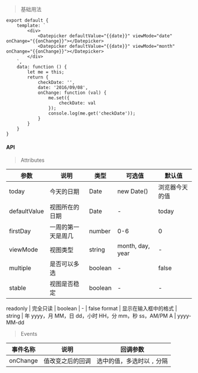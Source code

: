 > 基础用法

    export default {
        template: `
            <div>
                <Datepicker defaultValue="{{date}}" viewMode="date" onChange="{{onChange}}"></Datepicker>
                <Datepicker defaultValue="{{date}}" viewMode="month" onChange="{{onChange}}"></Datepicker>
            </div>
        `,
        data: function () {
            let me = this;
            return {
                checkDate: '',
                date: '2016/09/08',
                onChange: function (val) {
                    me.set({
                        checkDate: val
                    });
                    console.log(me.get('checkDate'));
                }
            }
        }
    }


#### API

> Attributes

参数 | 说明 | 类型 | 可选值 | 默认值
---|---|---|---|---
today | 今天的日期 | Date | new Date() | 浏览器今天的值
defaultValue | 视图所在的日期 | Date | - | today
firstDay | 一周的第一天是周几 | number | 0-6 | 0
viewMode | 视图类型 | string | month, day, year | -
multiple | 是否可以多选 | boolean | - | false
stable | 视图是否稳定 | boolean | - | -

readonly | 完全只读 | boolean | - | false
format | 显示在输入框中的格式 | string | 年 yyyy，月 MM，日 dd，小时 HH，分 mm，秒 ss，AM/PM A | yyyy-MM-dd

> Events

事件名称 | 说明 | 回调参数
---|---|---
onChange | 值改变之后的回调 | 选中的值，多选时以 `,` 分隔
